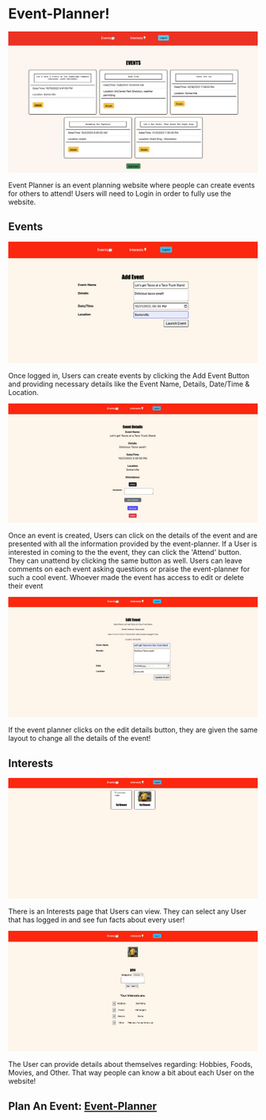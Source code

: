 # Event-Planner!

![Event Planner](public/images/event-planner.jpg "Event Planner")

Event Planner is an event planning website where people can create events for others to attend! Users will need to Login in order to fully use the website.

## Events

![Event Planner Add Event Page](public/images/eventadd.jpg)

Once logged in, Users can create events by clicking the Add Event Button and providing necessary details like the Event Name, Details, Date/Time & Location. 

![Event Planner Event Details](public/images/eventdetail.jpg)

Once an event is created, Users can click on the details of the event and are presented with all the information provided by the event-planner. If a User is interested in coming to the the event, they can click the 'Attend' button. They can unattend by clicking the same button as well. Users can leave comments on each event asking questions or praise the event-planner for such a cool event. Whoever made the event has access to edit or delete their event

![Event Planner Event Edit](public/images/eventedit.jpg)

If the event planner clicks on the edit details button, they are given the same layout to change all the details of the event!

## Interests

![Interest Page](public/images/interestpage.jpg)

There is an Interests page that Users can view. They can select any User that has logged in and see fun facts about every user!

![Interest Hobbies](public/images/interesthobbies.jpg)

The User can provide details about themselves regarding: Hobbies, Foods, Movies, and Other. That way people can know a bit about each User on the website!

## Plan An Event: [Event-Planner](https://eventplanner-rimoni.fly.dev/)